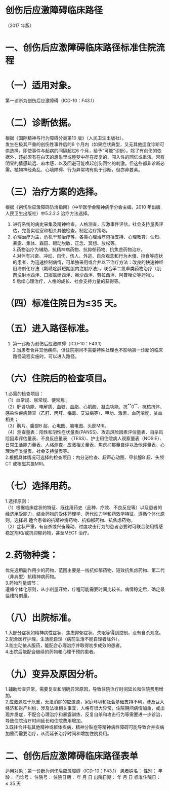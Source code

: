 # 创伤后应激障碍临床路径  
（2017 年版）  
# 一、创伤后应激障碍临床路径标准住院流程  
# （一）适用对象。  
第一诊断为创伤后应激障碍（ICD-10：F43.1）  
# （二）诊断依据。  
根据《国际精神与行为障碍分类第10 版》（人民卫生出版社）。  
发生在极其严重的创伤性事件后的6 个月内（如果症状典型，又无其他适宜诊断可供选择，即使事件与起病的间隔超过6 个月，给予“可能”诊断）。除了有创伤的依据外，还必须有在白天的想象里或睡梦中存在反复的、闯入性的回忆或重演。常有明显的情感疏远、麻木感，以及回避可能唤起创伤回忆的刺激。但这些都非诊断必需。植物神经紊乱、心境障碍、行为异常均有助于诊断，但亦非要素。  
# （三）治疗方案的选择。  
根据《创伤后应激障碍防治指南》（中华医学会精神病学分会主编，2010 年出版.人民卫生出版社）中5.2.2.2 治疗方法选择。  
1. 进行系统的病史采集及精神检查，人格测查，应激事件评估，社会支持量表评估，完善实验室和相关其他检查，制定治疗策略。  
2. 心理治疗为主，危机干预治疗等，各类心理治疗包括支持、心理教育、认知、暴露、集体、森田、眼动脱敏、正念、冥想、放松等。  
3.药物治疗为辅助，抗精神病药物、抗抑郁药物、抗焦虑药物治疗。  
4.对伴有兴奋、冲动、自伤、伤人、外逃、自杀观念和行为木僵、拒食等症状的患者，为迅速控制病情，可单独采用或合并以下治疗方法：改良的快速神经阻滞剂化疗法（氟哌啶醇短期肌内注射疗法），联合苯二氮卓类药物治疗（肌肉注射地西泮、口服氯硝西泮、奥沙西泮、劳拉西泮、阿普唑仑等药物）。  
5.后续心理治疗，人格的成长、社会支持力量的获得等。  
# （四）标准住院日为≤35 天。  
# （五）进入路径标准。  
1. 第一诊断为创伤后应激障碍（ICD-10：F43.1）  
2.当患者合并其他疾病，但住院期间不需要特殊处理也不影响第一诊断的临床路径流程实施时，可以进入路径。  
# （六）住院后的检查项目。  
1.必需的检查项目：  
（1）血常规、尿常规、便常规；  
（2）肝肾功能、电解质、血糖、血脂、心肌酶、凝血功能、抗$^{**}0^{**}$、抗核抗体、感染性疾病筛查（乙肝、丙肝、梅毒、艾滋病等）、甲功、激素、血药浓度、贫血相关；  
（3）胸片、腹部B 超、心电图、脑电图、头部MRI。  
（4）测查量表：阳性和阴性症状量表(PANSS)、攻击风险因素评估量表、自杀风险因素评估量表、不良反应量表 （TESS）、护士用住院病人观察量表（NOSIE）、日常生活能力量表、人格测查、应激相关量表、焦虑抑郁量自评以及他评量表、心理治疗类量表、社会支持量表等。  
2.根据具体情况可选择的检查项目：内分泌检查、超声心动图、甲状腺B 超、头颅CT 或核磁共振MRI。  
# （七）选择用药。  
1.选择原则：  
（1）根据临床症状的特征、既往用药史（品种、疗效、不良反应等）以及患者的经济承受能力，结合药物的受体药理学、药代动力学和药效学特征，遵循个体化原则，选择最 适合患者的抗精神病药物、抗抑郁药物、抗焦虑药物。  
（2）症状严重，有自杀或兴奋躁动、过度攻击行为的患者必要时可联合使用情感稳定剂和/或抗抑郁药物，甚至MECT 治疗。  
# 2.药物种类：  
优先选用副作用少的药物，范围主要是一线抗抑郁药物、短效抗焦虑药物、第二代（非典型）抗精神病药物。  
3.药物剂量调节：  
遵循个体化原则，从小剂量开始，疗程可能需要时间比较长。病情稳定后，确定最佳维持剂量。  
# （八）出院标准。  
1.大部分症状如精神病性症状、焦虑抑郁症状、失眠等得到控制，没有自杀观念。  
2.配合医疗护理，生活能自理（病前生活不能自理者除外）。  
3.能主动依从服药，能配合心理治疗并取得初步成效的患者。  
4.出院后能配合继续的药物和心理干预的患者。  
# （九）变异及原因分析。  
1.辅助检查异常，需要复查和明确异常原因，导致住院治疗时间延长和住院费用增加。  
2.应激源过于危重，无法消除的应激源，家庭环境和社会基础支持不利，涉及巨大经济和财产纠纷，涉及法律相关事宜，人格有很大异常，住院期间病情加重，或出现并发症，不配合心理治疗和暴露训练、反复自杀和攻击行为等需要进一步诊治，导致住院治疗时间延长和住院费用增加。  
3.既往合并有其他精神或躯体疾病，精神分裂症等精神病性障碍可能导致合并疾病加重而需要治疗，从而延长治疗时间和增加住院费用。  
# 二、创伤后应激障碍临床路径表单  
适用对象：第一诊断为创伤后应激障碍（ICD-10：F43.1） 患者姓名：                性别：     年龄：    门诊号：      住院号：       住院日期：  年  月  日    出院日期：  年  月  日       标准住院日：${\leqslant}35$ 天  

